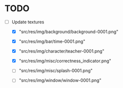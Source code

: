# TODO

* [ ] Update textures
  * [x] "src/res/img/background/background-0001.png"
  * [x] "src/res/img/bar/time-0001.png"
  * [x] "src/res/img/character/teacher-0001.png"
  * [x] "src/res/img/misc/correctness_indicator.png"
  * [ ] "src/res/img/misc/splash-0001.png"
  * [ ] "src/res/img/window/window-0001.png"

